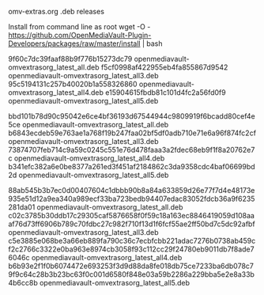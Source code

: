 omv-extras.org .deb releases

Install from command line as root
wget -O - https://github.com/OpenMediaVault-Plugin-Developers/packages/raw/master/install | bash

9f60c7dc39faaf88b9f776b15273dc79  openmediavault-omvextrasorg_latest_all.deb
f5cf0998af422955eb4fa855867d9542  openmediavault-omvextrasorg_latest_all3.deb
95c5194131c257b40020b1a558326860  openmediavault-omvextrasorg_latest_all4.deb
e15904615fbdb81c101d4fc2a56fd0f9  openmediavault-omvextrasorg_latest_all5.deb
 
bbd101b78d90c95042e6ce4bf36193d67544944c9809919f6bcadd80cef4e5ce  openmediavault-omvextrasorg_latest_all.deb
b6843ecdeb59e763ae1a768f19b247faa02bf5df0adb710e71e6a96f874fc2cf  openmediavault-omvextrasorg_latest_all3.deb
73874707feb714c9a59c0245c551e76d478faaa3a2fdec68eb9f1f8a20762e7c  openmediavault-omvextrasorg_latest_all4.deb
b341efc382a6e0be8377a261ed3f451af2184862c3da9358cdc4baf06699bd2d  openmediavault-omvextrasorg_latest_all5.deb
 
88ab545b3b7ec0d00407604c1dbbb90b8a84a633859d26e77f7d4e48173e935e51d12a9ea340a989ecf33ba723bedb94407edac83052fdcb36a9f6235281da01  openmediavault-omvextrasorg_latest_all.deb
c02c3785b30ddb17c29305caf5876658f0f59c18a163ec8846419059d108aaaf76d73ff6906b789c70fdbc27c982f710f13d1f6fcf55ae2ff50bd7c5dc92afbf  openmediavault-omvextrasorg_latest_all3.deb
c5e3885e068be3a66eb889fa790c36c7ecbfcbb221adac7276b0738ab459cf2c2766c3322e0ba963e8974cb3058f93c112cc29f24780eb9011db7f8ade76046c  openmediavault-omvextrasorg_latest_all4.deb
b6b93e2f1f0b6074472e693253f3d9d88da8fe018db75ce7233ba6db078c79f9c64c28b3b23bc63f0c001d6580f848e03a59b2286a229bba5e2e8a33b4b6cc8b  openmediavault-omvextrasorg_latest_all5.deb
